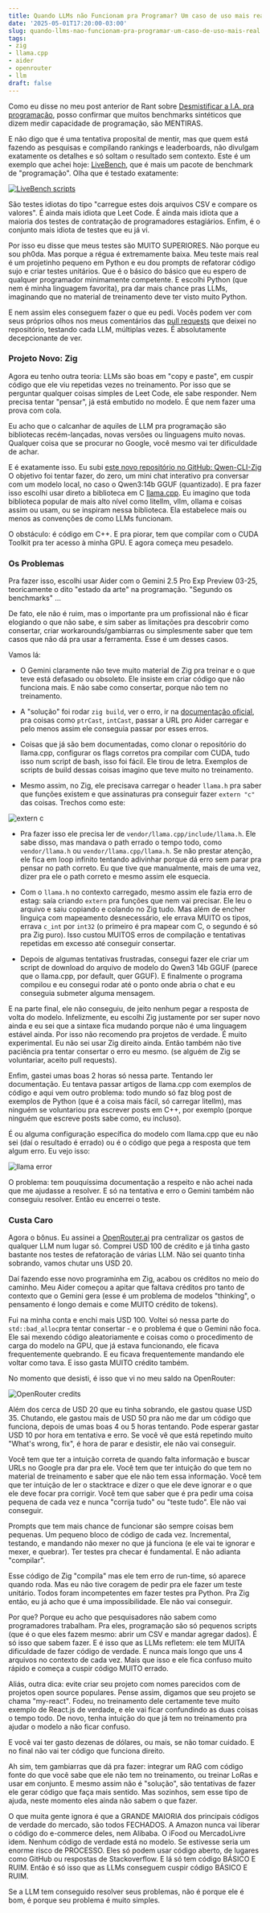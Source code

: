 ```yaml
---
title: Quando LLMs não Funcionam pra Programar? Um caso de uso mais real.
date: '2025-05-01T17:20:00-03:00'
slug: quando-llms-nao-funcionam-pra-programar-um-caso-de-uso-mais-real
tags:
- zig
- llama.cpp
- aider
- openrouter
- llm
draft: false
---
```




Como eu disse no meu post anterior de Rant sobre [Desmistificar a I.A. pra programação](https://www.akitaonrails.com/2025/05/01/rant-llms-vao-evoluir-pra-sempre-desmistificando-llms-na-programacao), posso confirmar que muitos benchmarks sintéticos que dizem medir capacidade de programação, são MENTIRAS.

E não digo que é uma tentativa proposital de mentir, mas que quem está fazendo as pesquisas e compilando rankings e leaderboards, não divulgam exatamente os detalhes e só soltam o resultado sem contexto. Este é um exemplo que achei hoje: [LiveBench](https://github.com/LiveBench/LiveBench), que é mais um pacote de benchmark de "programação". Olha  que é testado exatamente:

[![LiveBench scripts](https://d1g6lioiw8beil.cloudfront.net/rails/active_storage/blobs/redirect/eyJfcmFpbHMiOnsibWVzc2FnZSI6IkJBaHBBcG9CIiwiZXhwIjpudWxsLCJwdXIiOiJibG9iX2lkIn19--bda1e8656cf4aa6487faa0556c83a33724f51b93/Screenshot%20From%202025-05-01%2011-54-06.png?disposition=attachment&locale=en)](https://github.com/LiveBench/LiveBench/tree/main/livebench/scripts)

São testes idiotas do tipo "carregue estes dois arquivos CSV e compare os valores". É ainda mais idiota que Leet Code. É ainda mais idiota que a maioria dos testes de contratação de programadores estagiários. Enfim, é o conjunto mais idiota de testes que eu já vi. 

Por isso eu disse que meus testes são MUITO SUPERIORES. Não porque eu sou ph0da. Mas porque a régua é extremamente baixa. Meu teste mais real é um projetinho pequeno em Python e eu dou prompts de refatorar código sujo e criar testes unitários. Que é o básico do básico que eu espero de qualquer programador minimamente competente. E escolhi Python (que nem é minha linguagem favorita), pra dar mais chance pras LLMs, imaginando que no material de treinamento deve ter visto muito Python.

E nem assim eles conseguem fazer o que eu pedi. Vocês podem ver com seus próprios olhos nos meus comentários das [pull requests](https://github.com/akitaonrails/Tiny-Qwen-CLI/pulls ) que deixei no repositório, testando cada LLM, múltiplas vezes. É absolutamente decepcionante de ver.

### Projeto Novo: Zig

Agora eu tenho outra teoria: LLMs são boas em "copy e paste", em cuspir código que ele viu repetidas vezes no treinamento. Por isso que se perguntar qualquer coisas simples de Leet Code, ele sabe responder. Nem precisa tentar "pensar", já está embutido no modelo. É que nem fazer uma prova com cola.

Eu acho que o calcanhar de aquiles de LLM pra programação são bibliotecas recém-lançadas, novas versões ou linguagens muito novas. Qualquer coisa que se procurar no Google, você mesmo vai ter dificuldade de achar.

E é exatamente isso. Eu subi [este novo repositório no GitHub: Qwen-CLI-Zig](https://github.com/akitaonrails/qwen-cli-zig)
O objetivo foi tentar fazer, do zero, um mini chat interativo pra conversar com um modelo local, no caso o Qwen3:14b GGUF (quantizado). E pra fazer isso escolhi usar direto a biblioteca em C [llama.cpp](https://github.com/ggml-org/llama.cpp). Eu imagino que toda biblioteca popular de mais alto nível como litellm, vllm, ollama e coisas assim ou usam, ou se inspiram nessa biblioteca. Ela estabelece mais ou menos as convenções de como LLMs funcionam.

O obstáculo: é código em C++. E pra piorar, tem que compilar com o CUDA Toolkit pra ter acesso à minha GPU. E agora começa meu pesadelo.

### Os Problemas

Pra fazer isso, escolhi usar Aider com o Gemini 2.5 Pro Exp Preview 03-25, teoricamente o dito "estado da arte" na programação. "Segundo os benchmarks" ...

De fato, ele não é ruim, mas o importante pra um profissional não é ficar elogiando o que não sabe, e sim saber as limitações pra descobrir como consertar, criar workarounds/gambiarras ou simplesmente saber que tem casos que não dá pra usar a ferramenta. Esse é um desses casos.

Vamos lá:

- O Gemini claramente não teve muito material de Zig pra treinar e o que teve está defasado ou obsoleto. Ele insiste em criar código que não funciona mais. E não sabe como consertar, porque não tem no treinamento.

- A "solução" foi rodar `zig build`, ver o erro, ir na [documentação oficial](https://ziglang.org/documentation/master/#intCast), pra coisas como `ptrCast`, `intCast`, passar a URL pro Aider carregar e pelo menos assim ele conseguia passar por esses erros.

- Coisas que já são bem documentadas, como clonar o repositório do llama.cpp, configurar os flags corretos pra compilar com CUDA, tudo isso num script de bash, isso foi fácil. Ele tirou de letra. Exemplos de scripts de build dessas coisas imagino que teve muito no treinamento.

- Mesmo assim, no Zig, ele precisava carregar o header `llama.h` pra saber que funções existem e que assinaturas pra conseguir fazer `extern "c"` das coisas. Trechos como este:

![extern c](https://d1g6lioiw8beil.cloudfront.net/rails/active_storage/blobs/redirect/eyJfcmFpbHMiOnsibWVzc2FnZSI6IkJBaHBBcHNCIiwiZXhwIjpudWxsLCJwdXIiOiJibG9iX2lkIn19--a9ec3f4bda5e80e1d67b4e5aa7148a4048ffcf51/Screenshot%20From%202025-05-01%2017-01-52.png?disposition=attachment&locale=en)

- Pra fazer isso ele precisa ler de `vendor/llama.cpp/include/llama.h`. Ele sabe disso, mas mandava o path errado o tempo todo, como `vendor/llama.h` ou `vendor/llama.cpp/llama.h`. Se não prestar atenção, ele fica em loop infinito tentando adivinhar porque dá erro sem parar pra pensar no path correto. Eu que tive que manualmente, mais de uma vez, dizer pra ele o path correto e mesmo assim ele esquecia.

- Com o `llama.h` no contexto carregado, mesmo assim ele fazia erro de estag: saía criando `extern` pra funções que nem vai precisar. Ele leu o arquivo e saiu copiando e colando no Zig tudo. Mas além de encher linguiça com mapeamento desnecessário, ele errava MUITO os tipos, errava `c_int` por `int32` (o primeiro é pra mapear com C, o segundo é só pra Zig puro). Isso custou MUITOS erros de compilação e tentativas repetidas em excesso até conseguir consertar.

- Depois de algumas tentativas frustradas, consegui fazer ele criar um script de download do arquivo de modelo do Qwen3 14b GGUF (parece que o llama.cpp, por default, quer GGUF). E finalmente o programa compilou e eu consegui rodar até o ponto onde abria o chat e eu conseguia submeter alguma mensagem.

E na parte final, ele não conseguiu, de jeito nenhum pegar a resposta de volta do modelo. Infelizmente, eu escolhi Zig justamente por ser super novo ainda e eu sei que a sintaxe fica mudando porque não é uma linguagem estável ainda. Por isso não recomendo pra projetos de verdade. É muito experimental. Eu não sei usar Zig direito ainda. Então também não tive paciência pra tentar consertar o erro eu mesmo. (se alguém de Zig se voluntariar, aceito pull requests).

Enfim, gastei umas boas 2 horas só nessa parte. Tentando ler documentação. Eu tentava passar artigos de llama.cpp com exemplos de código e aqui vem outro problema: todo mundo só faz blog post de exemplos de Python (que é a coisa mais fácil, só carregar litellm), mas ninguém se voluntariou pra escrever posts em C++, por exemplo (porque ninguém que escreve posts sabe como, eu incluso).

É ou alguma configuração específica do modelo com llama.cpp que eu não sei (daí o resultado é errado) ou é o código que pega a resposta que tem algum erro. Eu vejo isso:

![llama error](https://d1g6lioiw8beil.cloudfront.net/rails/active_storage/blobs/redirect/eyJfcmFpbHMiOnsibWVzc2FnZSI6IkJBaHBBcHdCIiwiZXhwIjpudWxsLCJwdXIiOiJibG9iX2lkIn19--b643384d6239ee14631104a369dc395bf48e6561/Screenshot%20From%202025-05-01%2017-14-53.png?disposition=attachment&locale=en)

O problema: tem pouquíssima documentação a respeito e não achei nada que me ajudasse a resolver. E só na tentativa e erro o Gemini também não conseguiu resolver. Então eu encerrei o teste.

### Custa Caro

Agora o bônus. Eu assinei a [OpenRouter.ai](https://openrouter.ai) pra centralizar os gastos de qualquer LLM num lugar só. Comprei USD 100 de crédito e já tinha gasto bastante nos testes de refatoração de várias LLM. Não sei quanto tinha sobrando, vamos chutar uns USD 20.

Daí fazendo esse novo programinha em Zig, acabou os créditos no meio do caminho. Meu Aider começou a apitar que faltava créditos pro tanto de contexto que o Gemini gera (esse é um problema de modelos "thinking", o pensamento é longo demais e come MUITO crédito de tokens).

Fui na minha conta e enchi mais USD 100. Voltei só nessa parte do `std::bad_alloc`pra tentar consertar - e o problema é que o Gemini não foca. Ele sai mexendo código aleatoriamente e coisas como o procedimento de carga do modelo na GPU, que já estava funcionando, ele ficava frequentemente quebrando. E eu ficava frequentemente mandando ele voltar como tava. E isso gasta MUITO crédito também.

No momento que desisti, é isso que vi no meu saldo na OpenRouter:

![OpenRouter credits](https://d1g6lioiw8beil.cloudfront.net/rails/active_storage/blobs/redirect/eyJfcmFpbHMiOnsibWVzc2FnZSI6IkJBaHBBcDBCIiwiZXhwIjpudWxsLCJwdXIiOiJibG9iX2lkIn19--33e5b36602885c7f356b857278e435de889f32f2/Screenshot%20From%202025-05-01%2017-19-06.png?disposition=attachment&locale=en)

Além dos cerca de USD 20 que eu tinha sobrando, ele gastou quase USD 35. Chutando, ele gastou mais de USD 50 pra não me dar um código que funciona, depois de umas boas 4 ou 5 horas tentando. Pode esperar gastar USD 10 por hora em tentativa e erro. Se você vê que está repetindo muito "What's wrong, fix", é hora de parar e desistir, ele não vai conseguir.

Você tem que ter a intuição correta de quando falta informação e buscar URLs no Google pra dar pra ele. Você tem que ter intuição do que tem no material de treinamento e saber que ele não tem essa informação. Você tem que ter intuição de ler o stacktrace e dizer o que ele deve ignorar e o que ele deve focar pra corrigir. Você tem que saber que é pra pedir uma coisa pequena de cada vez e nunca "corrija tudo" ou "teste tudo". Ele não vai conseguir.

Prompts que tem mais chance de funcionar são sempre coisas bem pequenas. Um pequeno bloco de código de cada vez. Incremental, testando, e mandando não mexer no que já funciona (e ele vai te ignorar e mexer, e quebrar). Ter testes pra checar é fundamental. E não adianta "compilar".

Esse código de Zig "compila" mas ele tem erro de run-time, só aparece quando roda. Mas eu não tive coragem de pedir pra ele fazer um teste unitário. Todos foram incompetentes em fazer testes pra Python. Pra Zig então, eu já acho que é uma impossibilidade. Ele não vai conseguir.

Por que? Porque eu acho que pesquisadores não sabem como programadores trabalham. Pra eles, programação são só pequenos scripts (que é o que eles fazem mesmo: abrir um CSV e mandar agregar dados). É só isso que sabem fazer. E é isso que as LLMs refletem: ele tem MUITA dificuldade de fazer código de verdade. E nunca mais longo que uns 4 arquivos no contexto de cada vez. Mais que isso e ele fica confuso muito rápido e começa a cuspir código MUITO errado.

Aliás, outra dica: evite criar seu projeto com nomes parecidos com de projetos open source populares. Pense assim, digamos que seu projeto se chama "my-react". Fodeu, no treinamento dele certamente teve muito exemplo de React.js de verdade, e ele vai ficar confundindo as duas coisas o tempo todo. De novo, tenha intuição do que já tem no treinamento pra ajudar o modelo a não ficar confuso.

E você vai ter gasto dezenas de dólares, ou mais, se não tomar cuidado. E no final não vai ter código que funciona direito.

Ah sim, tem gambiarras que dá pra fazer: integrar um RAG com código fonte do que você sabe que ele não tem no treinamento, ou treinar LoRas e usar em conjunto. E mesmo assim não é "solução", são tentativas de fazer ele gerar código que faça mais sentido. Mas sozinhos, sem esse tipo de ajuda, neste momento eles ainda não sabem o que fazer.

O que muita gente ignora é que a GRANDE MAIORIA dos principais códigos de verdade do mercado, são todos FECHADOS. A Amazon nunca vai liberar o código do e-commerce deles, nem Alibaba. O iFood ou MercadoLivre idem. Nenhum código de verdade está no modelo. Se estivesse seria um enorme risco de PROCESSO. Eles só podem usar código aberto, de lugares como GitHub ou respostas de Stackoverflow. E lá só tem código BÁSICO E RUIM. Então é só isso que as LLMs conseguem cuspir código BÁSICO E RUIM.

Se a LLM tem conseguido resolver seus problemas, não é porque ele é bom, é porque seu problema é muito simples.
